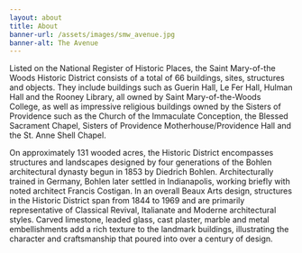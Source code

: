 ```yaml
---
layout: about
title: About
banner-url: /assets/images/smw_avenue.jpg
banner-alt: The Avenue
---
```

Listed on the National Register of Historic Places, the Saint Mary-of-the Woods Historic District consists of a total of 66 buildings, sites, structures and objects. They include buildings such as Guerin Hall, Le Fer Hall, Hulman Hall and the Rooney Library, all owned by Saint Mary-of-the-Woods College, as well as impressive religious buildings owned by the Sisters of Providence such as the Church of the Immaculate Conception, the Blessed Sacrament Chapel, Sisters of Providence Motherhouse/Providence Hall and the St. Anne Shell Chapel.

On approximately 131 wooded acres, the Historic District encompasses structures and landscapes designed by four generations of the Bohlen architectural dynasty begun in 1853 by Diedrich Bohlen. Architecturally trained in Germany, Bohlen later settled in Indianapolis, working briefly with noted architect Francis Costigan. In an overall Beaux Arts design, structures in the Historic District span from 1844 to 1969 and are primarily representative of Classical Revival, Italianate and Moderne architectural styles. Carved limestone, leaded glass, cast plaster, marble and metal embellishments add a rich texture to the landmark buildings, illustrating the character and craftsmanship that poured into over a century of design.